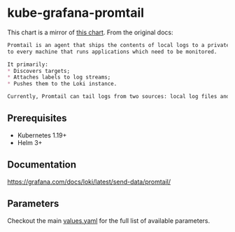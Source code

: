 # kube-grafana-promtail

This chart is a mirror of [this chart](https://github.com/grafana/helm-charts/blob/main/charts/promtail/README.md).
From the original docs:

```markdown
Promtail is an agent that ships the contents of local logs to a private Grafana Loki instance. It is usually deployed
to every machine that runs applications which need to be monitored.

It primarily:
* Discovers targets;
* Attaches labels to log streams;
* Pushes them to the Loki instance.

Currently, Promtail can tail logs from two sources: local log files and the systemd journal (on AMD64 machines only).
```

## Prerequisites

- Kubernetes 1.19+
- Helm 3+

## Documentation

https://grafana.com/docs/loki/latest/send-data/promtail/

## Parameters

Checkout the main [values.yaml](./values.yaml) for the full list of available parameters.
